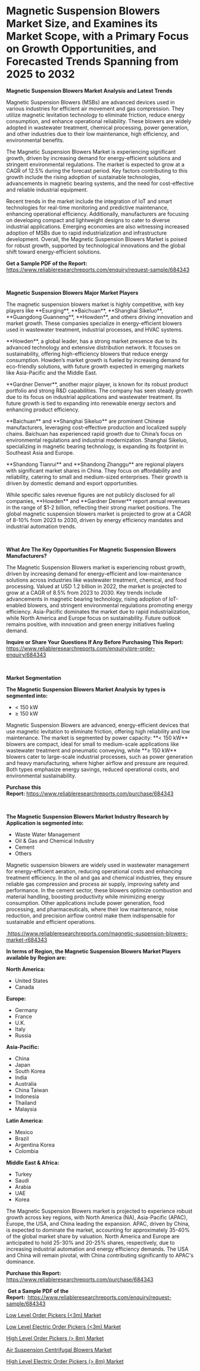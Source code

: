 <p><h1>Magnetic Suspension Blowers Market Size, and Examines its Market Scope, with a Primary Focus on Growth Opportunities, and Forecasted Trends Spanning from 2025 to 2032</h1></p><p><strong>Magnetic Suspension Blowers Market Analysis and Latest Trends</strong></p>
<p><p>Magnetic Suspension Blowers (MSBs) are advanced devices used in various industries for efficient air movement and gas compression. They utilize magnetic levitation technology to eliminate friction, reduce energy consumption, and enhance operational reliability. These blowers are widely adopted in wastewater treatment, chemical processing, power generation, and other industries due to their low maintenance, high efficiency, and environmental benefits.</p><p>The Magnetic Suspension Blowers Market is experiencing significant growth, driven by increasing demand for energy-efficient solutions and stringent environmental regulations. The market is expected to grow at a CAGR of 12.5% during the forecast period. Key factors contributing to this growth include the rising adoption of sustainable technologies, advancements in magnetic bearing systems, and the need for cost-effective and reliable industrial equipment.</p><p>Recent trends in the market include the integration of IoT and smart technologies for real-time monitoring and predictive maintenance, enhancing operational efficiency. Additionally, manufacturers are focusing on developing compact and lightweight designs to cater to diverse industrial applications. Emerging economies are also witnessing increased adoption of MSBs due to rapid industrialization and infrastructure development. Overall, the Magnetic Suspension Blowers Market is poised for robust growth, supported by technological innovations and the global shift toward energy-efficient solutions.</p></p>
<p><strong>Get a Sample PDF of the Report:&nbsp;</strong> <a href="https://www.reliableresearchreports.com/enquiry/request-sample/684343?utm_campaign=113&utm_medium=2&utm_source=Github&utm_content=ia&utm_term=20012025&utm_id=magnetic-suspension-blowers">https://www.reliableresearchreports.com/enquiry/request-sample/684343</a></p>
<p>&nbsp;</p>
<p><strong>Magnetic Suspension Blowers Major Market Players</strong></p>
<p><p>The magnetic suspension blowers market is highly competitive, with key players like **Esurging**, **Baichuan**, **Shanghai Sikeluo**, **Guangdong Guanneng**, **Howden**, and others driving innovation and market growth. These companies specialize in energy-efficient blowers used in wastewater treatment, industrial processes, and HVAC systems.</p><p>**Howden**, a global leader, has a strong market presence due to its advanced technology and extensive distribution network. It focuses on sustainability, offering high-efficiency blowers that reduce energy consumption. Howden’s market growth is fueled by increasing demand for eco-friendly solutions, with future growth expected in emerging markets like Asia-Pacific and the Middle East.</p><p>**Gardner Denver**, another major player, is known for its robust product portfolio and strong R&D capabilities. The company has seen steady growth due to its focus on industrial applications and wastewater treatment. Its future growth is tied to expanding into renewable energy sectors and enhancing product efficiency.</p><p>**Baichuan** and **Shanghai Sikeluo** are prominent Chinese manufacturers, leveraging cost-effective production and localized supply chains. Baichuan has experienced rapid growth due to China’s focus on environmental regulations and industrial modernization. Shanghai Sikeluo, specializing in magnetic bearing technology, is expanding its footprint in Southeast Asia and Europe.</p><p>**Shandong Tianrui** and **Shandong Zhanggu** are regional players with significant market shares in China. They focus on affordability and reliability, catering to small and medium-sized enterprises. Their growth is driven by domestic demand and export opportunities.</p><p>While specific sales revenue figures are not publicly disclosed for all companies, **Howden** and **Gardner Denver** report annual revenues in the range of $1-2 billion, reflecting their strong market positions. The global magnetic suspension blowers market is projected to grow at a CAGR of 8-10% from 2023 to 2030, driven by energy efficiency mandates and industrial automation trends.</p></p>
<p>&nbsp;</p>
<p><strong>What Are The Key Opportunities For Magnetic Suspension Blowers Manufacturers?</strong></p>
<p><p>The Magnetic Suspension Blowers market is experiencing robust growth, driven by increasing demand for energy-efficient and low-maintenance solutions across industries like wastewater treatment, chemical, and food processing. Valued at USD 1.2 billion in 2022, the market is projected to grow at a CAGR of 8.5% from 2023 to 2030. Key trends include advancements in magnetic bearing technology, rising adoption of IoT-enabled blowers, and stringent environmental regulations promoting energy efficiency. Asia-Pacific dominates the market due to rapid industrialization, while North America and Europe focus on sustainability. Future outlook remains positive, with innovation and green energy initiatives fueling demand.</p></p>
<p><strong>Inquire or Share Your Questions If Any Before Purchasing This Report:</strong> <a href="https://www.reliableresearchreports.com/enquiry/pre-order-enquiry/684343?utm_campaign=113&utm_medium=2&utm_source=Github&utm_content=ia&utm_term=20012025&utm_id=magnetic-suspension-blowers">https://www.reliableresearchreports.com/enquiry/pre-order-enquiry/684343</a></p>
<p>&nbsp;</p>
<p><strong>Market Segmentation</strong></p>
<p><strong>The Magnetic Suspension Blowers Market Analysis by types is segmented into:</strong></p>
<p><ul><li>< 150 kW</li><li>≥ 150 kW</li></ul></p>
<p><p>Magnetic Suspension Blowers are advanced, energy-efficient devices that use magnetic levitation to eliminate friction, offering high reliability and low maintenance. The market is segmented by power capacity: **< 150 kW** blowers are compact, ideal for small to medium-scale applications like wastewater treatment and pneumatic conveying, while **≥ 150 kW** blowers cater to large-scale industrial processes, such as power generation and heavy manufacturing, where higher airflow and pressure are required. Both types emphasize energy savings, reduced operational costs, and environmental sustainability.</p></p>
<p><strong>Purchase this Report:&nbsp;</strong><a href="https://www.reliableresearchreports.com/purchase/684343?utm_campaign=113&utm_medium=2&utm_source=Github&utm_content=ia&utm_term=20012025&utm_id=magnetic-suspension-blowers">https://www.reliableresearchreports.com/purchase/684343</a></p>
<p>&nbsp;</p>
<p><strong>The Magnetic Suspension Blowers Market Industry Research by Application is segmented into:</strong></p>
<p><ul><li>Waste Water Management</li><li>Oil & Gas and Chemical Industry</li><li>Cement</li><li>Others</li></ul></p>
<p><p>Magnetic suspension blowers are widely used in wastewater management for energy-efficient aeration, reducing operational costs and enhancing treatment efficiency. In the oil and gas and chemical industries, they ensure reliable gas compression and process air supply, improving safety and performance. In the cement sector, these blowers optimize combustion and material handling, boosting productivity while minimizing energy consumption. Other applications include power generation, food processing, and pharmaceuticals, where their low maintenance, noise reduction, and precision airflow control make them indispensable for sustainable and efficient operations.</p></p>
<p><a href="https://www.reliableresearchreports.com/magnetic-suspension-blowers-market-r684343?utm_campaign=113&utm_medium=2&utm_source=Github&utm_content=ia&utm_term=20012025&utm_id=magnetic-suspension-blowers">&nbsp;https://www.reliableresearchreports.com/magnetic-suspension-blowers-market-r684343</a></p>
<p><strong>In terms of Region, the Magnetic Suspension Blowers Market Players available by Region are:</strong></p>
<p>
    <p> <strong> North America: </strong>
        <ul>
            <li>United States</li>
            <li>Canada</li>
        </ul>
        </p> 
    <p> <strong> Europe: </strong>
        <ul>
            <li>Germany</li>
            <li>France</li>
            <li>U.K.</li>
            <li>Italy</li>
            <li>Russia</li>
        </ul>
        </p> 
    <p> <strong> Asia-Pacific: </strong>
        <ul>
            <li>China</li>
            <li>Japan</li>
            <li>South Korea</li>
            <li>India</li>
            <li>Australia</li>
            <li>China Taiwan</li>
            <li>Indonesia</li>
            <li>Thailand</li>
            <li>Malaysia</li>
        </ul>
        </p> 
    <p> <strong> Latin America: </strong>
        <ul>
            <li>Mexico</li>
            <li>Brazil</li>
            <li>Argentina Korea</li>
            <li>Colombia</li>
        </ul>
        </p> 
    <p> <strong> Middle East & Africa: </strong>
        <ul>
            <li>Turkey</li>
            <li>Saudi</li>
            <li>Arabia</li>
            <li>UAE</li>
            <li>Korea</li>
        </ul>
    </p>
    </p>
<p><p>The Magnetic Suspension Blowers market is projected to experience robust growth across key regions, with North America (NA), Asia-Pacific (APAC), Europe, the USA, and China leading the expansion. APAC, driven by China, is expected to dominate the market, accounting for approximately 35-40% of the global market share by valuation. North America and Europe are anticipated to hold 25-30% and 20-25% shares, respectively, due to increasing industrial automation and energy efficiency demands. The USA and China will remain pivotal, with China contributing significantly to APAC's dominance.</p></p>
<p><strong>Purchase this Report: </strong><a href="https://www.reliableresearchreports.com/purchase/684343?utm_campaign=113&utm_medium=2&utm_source=Github&utm_content=ia&utm_term=20012025&utm_id=magnetic-suspension-blowers">https://www.reliableresearchreports.com/purchase/684343</a></p>
<p>&nbsp;<strong>Get a Sample PDF of the Report:&nbsp;&nbsp;</strong><a href="https://www.reliableresearchreports.com/enquiry/request-sample/684343?utm_campaign=113&utm_medium=2&utm_source=Github&utm_content=ia&utm_term=20012025&utm_id=magnetic-suspension-blowers">https://www.reliableresearchreports.com/enquiry/request-sample/684343</a></p>
<p><strong></strong></p>
<p><p><a href="https://github.com/SamiaChowdhury801/Market-Research-Report-List-1/blob/main/low-level-order-pickers-3m-market.md?utm_campaign=113&utm_medium=2&utm_source=Github&utm_content=ia&utm_term=20012025&utm_id=magnetic-suspension-blowers">Low Level Order Pickers (<3m) Market</a></p><p><a href="https://github.com/rileymgdorcas/Market-Research-Report-List-1/blob/main/low-level-electric-order-pickers-3m-market.md?utm_campaign=113&utm_medium=2&utm_source=Github&utm_content=ia&utm_term=20012025&utm_id=magnetic-suspension-blowers">Low Level Electric Order Pickers (<3m) Market</a></p><p><a href="https://github.com/LilianFaulkner65/Market-Research-Report-List-1/blob/main/high-level-order-pickers-8m-market.md?utm_campaign=113&utm_medium=2&utm_source=Github&utm_content=ia&utm_term=20012025&utm_id=magnetic-suspension-blowers">High Level Order Pickers (> 8m) Market</a></p><p><a href="https://github.com/locarol73/Market-Research-Report-List-1/blob/main/air-suspension-centrifugal-blowers-market.md?utm_campaign=113&utm_medium=2&utm_source=Github&utm_content=ia&utm_term=20012025&utm_id=magnetic-suspension-blowers">Air Suspension Centrifugal Blowers Market</a></p><p><a href="https://github.com/lehumiston1971679/Market-Research-Report-List-1/blob/main/high-level-electric-order-pickers-8m-market.md?utm_campaign=113&utm_medium=2&utm_source=Github&utm_content=ia&utm_term=20012025&utm_id=magnetic-suspension-blowers">High Level Electric Order Pickers (> 8m) Market</a></p></p>